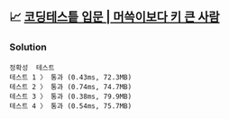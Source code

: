 ## 📈 [코딩테스틑 입문 | 머쓱이보다 키 큰 사람](https://school.programmers.co.kr/learn/courses/30/lessons/120585)

### Solution

```text
정확성  테스트
테스트 1 〉	통과 (0.43ms, 72.3MB)
테스트 2 〉	통과 (0.74ms, 74.7MB)
테스트 3 〉	통과 (0.38ms, 79.9MB)
테스트 4 〉	통과 (0.54ms, 75.7MB)
```